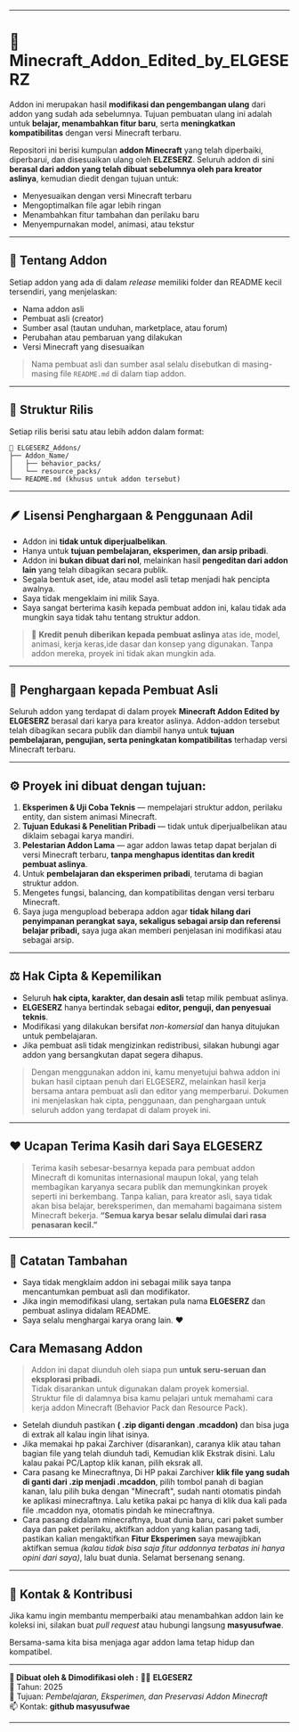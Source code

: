 
---

# 🧩 Minecraft_Addon_Edited_by_ELGESERZ

Addon ini merupakan hasil **modifikasi dan pengembangan ulang** dari addon yang sudah ada sebelumnya.
Tujuan pembuatan ulang ini adalah untuk **belajar, menambahkan fitur baru**, serta **meningkatkan kompatibilitas** dengan versi Minecraft terbaru.

Repositori ini berisi kumpulan **addon Minecraft** yang telah diperbaiki, diperbarui, dan disesuaikan ulang oleh **ELZESERZ**.
Seluruh addon di sini **berasal dari addon yang telah dibuat sebelumnya oleh para kreator aslinya**, kemudian diedit dengan tujuan untuk:

* Menyesuaikan dengan versi Minecraft terbaru
* Mengoptimalkan file agar lebih ringan
* Menambahkan fitur tambahan dan perilaku baru
* Menyempurnakan model, animasi, atau tekstur

---

## 📖 Tentang Addon

Setiap addon yang ada di dalam *release* memiliki folder dan README kecil tersendiri, yang menjelaskan:

* Nama addon asli
* Pembuat asli (creator)
* Sumber asal (tautan unduhan, marketplace, atau forum)
* Perubahan atau pembaruan yang dilakukan
* Versi Minecraft yang disesuaikan
> Nama pembuat asli dan sumber asal selalu disebutkan di masing-masing file `README.md` di dalam tiap addon.
---

## 🧱 Struktur Rilis

Setiap rilis berisi satu atau lebih addon dalam format:

```
📁 ELGESERZ_Addons/
├── Addon_Name/
│   ├── behavior_packs/
│   └── resource_packs/
└── README.md (khusus untuk addon tersebut)
```

---

## 🪶 Lisensi Penghargaan & Penggunaan Adil
- Addon ini **tidak untuk diperjualbelikan**.  
- Hanya untuk **tujuan pembelajaran, eksperimen, dan arsip pribadi**.
- Addon ini **bukan dibuat dari nol**, melainkan hasil **pengeditan dari addon lain** yang telah dibagikan secara publik.
- Segala bentuk aset, ide, atau model asli tetap menjadi hak pencipta awalnya.  
- Saya tidak mengeklaim ini milik Saya.
- Saya sangat berterima kasih kepada pembuat addon ini, kalau tidak ada mungkin saya tidak tahu tentang struktur addon.
> 🧱 **Kredit penuh diberikan kepada pembuat aslinya** atas ide, model, animasi, kerja keras,ide dasar dan konsep yang digunakan.
> Tanpa addon mereka, proyek ini tidak akan mungkin ada.

---

## 📜 Penghargaan kepada Pembuat Asli

Seluruh addon yang terdapat di dalam proyek **Minecraft Addon Edited by ELGESERZ** berasal dari karya para kreator aslinya.
Addon-addon tersebut telah dibagikan secara publik dan diambil hanya untuk **tujuan pembelajaran, pengujian, serta peningkatan kompatibilitas** terhadap versi Minecraft terbaru.

---

## ⚙️ Proyek ini dibuat dengan tujuan:

1. **Eksperimen & Uji Coba Teknis** — mempelajari struktur addon, perilaku entity, dan sistem animasi Minecraft.
2. **Tujuan Edukasi & Penelitian Pribadi** — tidak untuk diperjualbelikan atau diklaim sebagai karya mandiri.
3. **Pelestarian Addon Lama** — agar addon lawas tetap dapat berjalan di versi Minecraft terbaru, **tanpa menghapus identitas dan kredit pembuat aslinya**.
4. Untuk **pembelajaran dan eksperimen pribadi**, terutama di bagian struktur addon.  
5. Mengetes fungsi, balancing, dan kompatibilitas dengan versi terbaru Minecraft.  
6. Saya juga mengupload beberapa addon agar **tidak hilang dari penyimpanan perangkat saya, sekaligus sebagai arsip dan referensi belajar pribadi,**
saya juga akan memberi penjelasan ini modifikasi atau sebagai arsip.

---

## ⚖️ Hak Cipta & Kepemilikan

* Seluruh **hak cipta, karakter, dan desain asli** tetap milik pembuat aslinya.
* **ELGESERZ** hanya bertindak sebagai **editor, penguji, dan penyesuai teknis**.
* Modifikasi yang dilakukan bersifat *non-komersial* dan hanya ditujukan untuk pembelajaran.
* Jika pembuat asli tidak mengizinkan redistribusi, silakan hubungi agar addon yang bersangkutan dapat segera dihapus.

> Dengan menggunakan addon ini, kamu menyetujui bahwa addon ini bukan hasil ciptaan penuh dari ELGESERZ, melainkan hasil kerja bersama antara pembuat asli dan editor yang memperbarui.
> Dokumen ini menjelaskan hak cipta, penggunaan, dan penghargaan untuk seluruh addon yang terdapat di dalam proyek ini.

---

## ❤️ Ucapan Terima Kasih dari Saya **ELGESERZ**

>Terima kasih sebesar-besarnya kepada para pembuat addon Minecraft di komunitas internasional maupun lokal,
yang telah membagikan karyanya secara publik dan memungkinkan proyek seperti ini berkembang.
>Tanpa kalian, para kreator asli, saya tidak akan bisa belajar, bereksperimen, dan memahami bagaimana sistem Minecraft bekerja.
> **“Semua karya besar selalu dimulai dari rasa penasaran kecil.”**

---

## 🧠 Catatan Tambahan

- Saya tidak mengklaim addon ini sebagai milik saya tanpa mencantumkan pembuat asli dan modifikator.
- Jika ingin memodifikasi ulang, sertakan pula nama **ELGESERZ** dan pembuat aslinya didalam README.
- Saya selalu menghargai karya orang lain. ❤️

## Cara Memasang Addon 
> Addon ini dapat diunduh oleh siapa pun **untuk seru-seruan dan eksplorasi pribadi.**  
> Tidak disarankan untuk digunakan dalam proyek komersial.  
> Struktur file di dalamnya bisa kamu pelajari untuk memahami cara kerja addon Minecraft (Behavior Pack dan Resource Pack).
- Setelah diunduh pastikan **( .zip diganti dengan .mcaddon)** dan bisa juga di extrak all kalau ingin lihat isinya.
- Jika memakai hp pakai Zarchiver (disarankan), caranya klik atau tahan bagian file yang telah diunduh tadi, Kemudian klik Ekstrak disini. Lalu kalau pakai PC/Laptop klik kanan, pilih eksrak all.
- Cara pasang ke Minecraftnya, Di HP pakai Zarchiver **klik file yang sudah di ganti dari .zip menjadi .mcaddon**, pilih tombol panah di bagian kanan, lalu pilih buka dengan "Minecraft", sudah nanti otomatis pindah ke aplikasi minecraftnya. Lalu ketika pakai pc hanya di klik dua kali pada file .mcaddon nya, otomatis pindah ke minecraftnya.
-  Cara pasang didalam minecraftnya, buat dunia baru, cari paket sumber daya dan paket perilaku, aktifkan addon yang kalian pasang tadi, pastikan kalian mengaktifkan **Fitur Eksperimen** saya mewajibkan aktifkan semua *(kalau tidak bisa saja fitur addonnya terbatas ini hanya opini dari saya)*, lalu buat dunia. Selamat bersenang senang.

---

## 💬 Kontak & Kontribusi

Jika kamu ingin membantu memperbaiki atau menambahkan addon lain ke koleksi ini,
silakan buat *pull request* atau hubungi langsung **masyusufwae**.

Bersama-sama kita bisa menjaga agar addon lama tetap hidup dan kompatibel.

----

**📌 Dibuat oleh & Dimodifikasi oleh :**
🧑‍💻 **ELGESERZ**  
📅 Tahun: 2025  
📍 Tujuan: *Pembelajaran, Eksperimen, dan Preservasi Addon Minecraft*  
📫 Kontak: **github masyusufwae**

----
